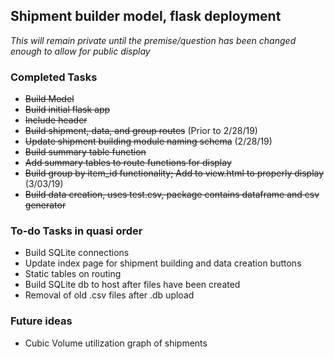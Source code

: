 ## Shipment builder model, flask deployment

*This will remain private until the premise/question has been changed enough to allow for public display*

### Completed Tasks
* ~~Build Model~~
* ~~Build initial flask app~~
* ~~Include header~~
* ~~Build shipment, data, and group routes~~ (Prior to 2/28/19)
* ~~Update shipment building module naming schema~~ (2/28/19)
* ~~Build summary table function~~
 * ~~Add summary tables to route functions for display~~
* ~~Build group by item_id functionality; Add to view.html to properly display~~ (3/03/19)
* ~~Build data creation, uses test.csv, package contains dataframe and csv generator~~

### To-do Tasks in quasi order
* Build SQLite connections
* Update index page for shipment building and data creation buttons
* Static tables on routing
* Build SQLite db to host after files have been created
* Removal of old .csv files after .db upload

### Future ideas
* Cubic Volume utilization graph of shipments
